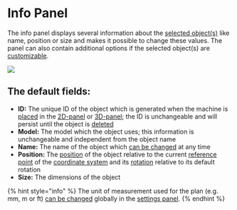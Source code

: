 # Info Panel

The info panel displays several information about the [selected object(s)](../machines/selecting-and-moving-objects.md#select-objects) like name, position or size and makes it possible to change these values. The panel can also contain additional options if the selected object(s) are [customizable](../machines/customizable-machines.md).

![](../../../.gitbook/assets/iVP\_interface\_info\_panel.jpg)

## The default fields:

* **ID:** The unique ID of the object which is generated when the machine is [placed](../machines/first-steps-with-3d-object.md) in the [2D-panel](the-2d-panel.md) or [3D-panel](the-3d-panel.md); the ID is unchangeable and will persist until the object is [deleted](../machines/copy-and-delete-objects.md#delete-objects)
* **Model:** The model which the object uses; this information is unchangeable and independent from the object name
* **Name:** The name of the object which [can be changed](../machines/renaming-objects-and-folders.md) at any time
* **Position:** The [position](../machines/selecting-and-moving-objects.md#move-objects) of the object relative to the current [reference point](the-grid.md#adjusting-the-reference-point) of the [coordinate system](the-grid.md) and its [rotation](../machines/scale-and-rotate-objects.md#rotate-objects) relative to its default rotation
* **Size:** The dimensions of the object

{% hint style="info" %}
The unit of measurement used for the plan (e.g. mm, m or ft) [can be changed](settings-panel.md#global-settings) globally in the [settings panel](settings-panel.md).
{% endhint %}

